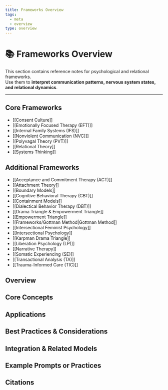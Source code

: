 ```yaml
---
title: Frameworks Overview
tags:
  - meta
  - overview
type: overview
---
```


<!-- @format -->

# 📚 Frameworks Overview

This section contains reference notes for psychological and relational frameworks.  
Use them to **interpret communication patterns, nervous system states, and relational dynamics**.

---

## Core Frameworks

- [[Consent Culture]]
- [[Emotionally Focused Therapy (EFT)]]
- [[Internal Family Systems (IFS)]]
- [[Nonviolent Communication (NVC)]]
- [[Polyvagal Theory (PVT)]]
- [[Relational Theory]]
- [[Systems Thinking]]

## Additional Frameworks

- [[Acceptance and Commitment Therapy (ACT)]]
- [[Attachment Theory]]
- [[Boundary Models]]
- [[Cognitive Behavioral Therapy (CBT)]]
- [[Containment Models]]
- [[Dialectical Behavior Therapy (DBT)]]
- [[Drama Triangle & Empowerment Triangle]]
- [[Empowerment Triangle]]
- [[Frameworks/Gottman Method|Gottman Method]]
- [[Intersectional Feminist Psychology]]
- [[Intersectional Psychology]]
- [[Karpman Drama Triangle]]
- [[Liberation Psychology (LP)]]
- [[Narrative Therapy]]
- [[Somatic Experiencing (SE)]]
- [[Transactional Analysis (TA)]]
- [[Trauma-Informed Care (TIC)]]

## Overview

## Core Concepts

## Applications

## Best Practices & Considerations

## Integration & Related Models

## Example Prompts or Practices

## Citations
